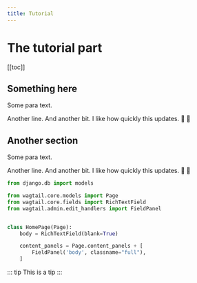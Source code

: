 ```yaml
---
title: Tutorial
---
```


# The tutorial part

[[toc]]

## Something here
Some para text.

Another line. And another bit. I like how quickly this updates. :tada: :100:

## Another section
Some para text.

Another line. And another bit. I like how quickly this updates. :tada: :100:

```python
from django.db import models

from wagtail.core.models import Page
from wagtail.core.fields import RichTextField
from wagtail.admin.edit_handlers import FieldPanel


class HomePage(Page):
    body = RichTextField(blank=True)

    content_panels = Page.content_panels + [
        FieldPanel('body', classname="full"),
    ]
```

::: tip
This is a tip
:::
